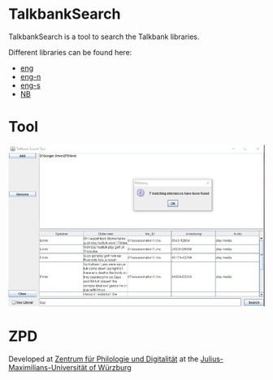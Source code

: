 # TalkbankSearch

TalkbankSearch is a tool to  search the Talkbank libraries.

Different libraries can be found here:
* [eng](https://ca.talkbank.org/access/CallHome/eng.html)
* [eng-n](https://ca.talkbank.org/access/CallFriend/eng-n.html)
* [eng-s](https://ca.talkbank.org/access/CallFriend/eng-s.html)
* [NB](https://ca.talkbank.org/access/Jefferson/NB.html)

# Tool
![Tool Usage](https://github.com/chaddy314/TalkbankSearch/blob/master/uttmatch.jpg)


# ZPD
Developed at [Zentrum für Philologie und Digitalität](https://www.uni-wuerzburg.de/en/zpd/startseite/) at the [Julius-Maximilians-Universität of Würzburg](https://www.uni-wuerzburg.de/en/home/)
